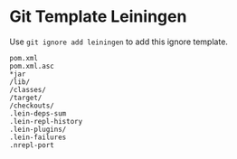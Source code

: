 Git Template Leiningen
===

Use `git ignore add leiningen` to add this ignore template.

```
pom.xml
pom.xml.asc
*jar
/lib/
/classes/
/target/
/checkouts/
.lein-deps-sum
.lein-repl-history
.lein-plugins/
.lein-failures
.nrepl-port
```
